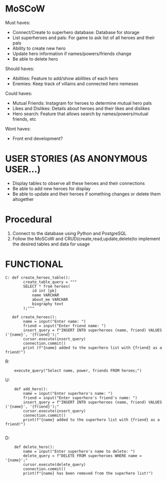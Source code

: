 # MoSCoW

Must haves:
- Connect/Create to superhero database: Database for storage
- List superheroes and pals: For game to ask list of all heroes and their pals
- Ability to create new hero
- Update hero information if names/powers/friends change
- Be able to delete hero

Should haves:
- Abilities: Feature to add/show abilities of each hero
- Enemies: Keep track of villains and connected hero nemeses

Could haves:
- Mutual Friends: Instagram for heroes to determine mutual hero pals
- Likes and Dislikes: Details about heroes and their likes and dislikes
- Hero search: Feature that allows search by names/powers/mutual friends, etc

Wont haves: 
- Front end development?


# USER STORIES (AS ANONYMOUS USER...)
- Display tables to observe all these heroes and their connections
- Be able to add new heroes for display
- Be able to update and their heroes if something changes or delete them altogether


# Procedural
1. Connect to the database using Python and PostgreSQL
2. Follow the MoSCoW and CRUD(create,read,update,delete)to implement the desired tables and data for usage


# FUNCTIONAL
```
C: def create_heroes_table():
        create_table_query = """
        SELECT * from heroes(
            id int [pk]
            name VARCHAR
            about_me VARCHAR
            biography text
        );"""

   def create_heroes():
        name = input("Enter name: ")
        friend = input("Enter friend name: ")
        insert_query = f"INSERT INTO superheroes (name, friend) VALUES ('{name}', '{friend}');"
        cursor.execute(insert_query)
        connection.commit()
        print (f"{name} added to the superhero list with {friend} as a friend!")
```
R: 
```
    execute_query("Select name, power, friends FROM heroes;")
```
U:
```
    def add_hero():
        name = input("Enter superhero's name: ")
        friend = input("Enter superhero's friend's name: ")
        insert_query = f"INSERT INTO superheroes (name, friend) VALUES ('{name}', '{friend}');"
        cursor.execute(insert_query)
        connection.commit()
        print(f"{name} added to the superhero list with {friend} as a friend!")
    
```
D:
```
    def delete_hero():
        name = input("Enter superhero's name to delete: ")
        delete_query = f"DELETE FROM superheroes WHERE name = '{name}';"
        cursor.execute(delete_query)
        connection.commit()
        print(f"{name} has been removed from the superhero list!")
```